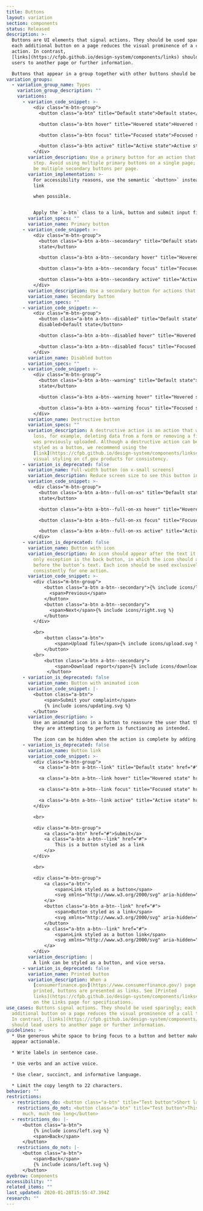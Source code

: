 ```yaml
---
title: Buttons
layout: variation
section: components
status: Released
description: >-
  Buttons are UI elements that signal actions. They should be used sparingly;
  each additional button on a page reduces the visual prominence of a call to
  action. In contrast,
  [links](https://cfpb.github.io/design-system/components/links) should lead
  users to another page or further information.

  Buttons that appear in a group together with other buttons should be wrapped in a container with the `m-btn-group` class to properly space the buttons across screen sizes.
variation_groups:
  - variation_group_name: Types
    variation_group_description: ""
    variations:
      - variation_code_snippet: >-
          <div class="m-btn-group">
            <button class="a-btn" title="Default state">Default state</button>

            <button class="a-btn hover" title="Hovered state">Hovered state</button>

            <button class="a-btn focus" title="Focused state">Focused state</button>

            <button class="a-btn active" title="Active state">Active state</button>
          </div>
        variation_description: Use a primary button for an action that goes to the next
          step. Avoid using multiple primary buttons on a single page; there can
          be multiple secondary buttons per page.
        variation_implementation: >-
          For accessibility reasons, use the semantic `<button>` instead of a
          link

          when possible.


          Apply the `a-btn` class to a link, button and submit input field to receive the atomic button styles. For more information, see [cf.gov refresh documentation on atomic styles](https://cfpb.github.io/consumerfinance.gov/atomic-structure/).
        variation_specs: ""
        variation_name: Primary button
      - variation_code_snippet: >-
          <div class="m-btn-group">
            <button class="a-btn a-btn--secondary" title="Default state">Default
            state</button>

            <button class="a-btn a-btn--secondary hover" title="Hovered state">Hovered state</button>

            <button class="a-btn a-btn--secondary focus" title="Focused state">Focused state</button>

            <button class="a-btn a-btn--secondary active" title="Active state">Active state</button>
          </div>
        variation_description: Use a secondary button for actions that happen on the current page.
        variation_name: Secondary button
        variation_specs: ""
      - variation_code_snippet: >-
          <div class="m-btn-group">
            <button class="a-btn a-btn--disabled" title="Default state"
            disabled>Default state</button>

            <button class="a-btn a-btn--disabled hover" title="Hovered state" disabled>Hovered state</button>

            <button class="a-btn a-btn--disabled focus" title="Focused state" disabled>Focused state</button>
          </div>
        variation_name: Disabled button
        variation_specs: ""
      - variation_code_snippet: >-
          <div class="m-btn-group">
            <button class="a-btn a-btn--warning" title="Default state">Default
            state</button>

            <button class="a-btn a-btn--warning hover" title="Hovered state">Hovered state</button>

            <button class="a-btn a-btn--warning focus" title="Focused state">Focused state</button>
          </div>
        variation_name: Destructive button
        variation_specs: ""
        variation_description: A destructive action is an action that will lead to data
          loss, for example, deleting data from a form or removing a file that
          was previously uploaded. Although a destructive action can be visually
          styled as a button, we recommend using the
          [link](https://cfpb.github.io/design-system/components/links#destructive-link)
          visual styling on cf.gov products for consistency.
      - variation_is_deprecated: false
        variation_name: Full-width button (on x-small screens)
        variation_description: Reduce screen size to see this button in action.
        variation_code_snippet: >-
          <div class="m-btn-group">
            <button class="a-btn a-btn--full-on-xs" title="Default state">Default
            state</button>

            <button class="a-btn a-btn--full-on-xs hover" title="Hovered state">Hovered state</button>

            <button class="a-btn a-btn--full-on-xs focus" title="Focused state">Focused state</button>

            <button class="a-btn a-btn--full-on-xs active" title="Active state">Active state</button>
          </div>
      - variation_is_deprecated: false
        variation_name: Button with icon
        variation_description: An icon should appear after the text it represents. The
          only exception is the back button, in which the icon should appear
          before the button’s text. Each icon should be used exclusively and
          consistently for one action.
        variation_code_snippet: >-
          <div class="m-btn-group">
              <button class="a-btn a-btn--secondary">{% include icons/left.svg %}
                <span>Previous</span>
              </button>
              <button class="a-btn a-btn--secondary">
                <span>Next</span>{% include icons/right.svg %}
              </button>
          </div>

          <br>
              <button class="a-btn">
                  <span>Upload file</span>{% include icons/upload.svg %}
              </button>
          <br>
              <button class="a-btn a-btn--secondary">
                  <span>Download report</span>{% include icons/download.svg %}
               </button>
      - variation_is_deprecated: false
        variation_name: Button with animated icon
        variation_code_snippet: |-
          <button class="a-btn">
              <span>Submit your complaint</span>
              {% include icons/updating.svg %}
          </button>
        variation_description: >
          Use an animated icon in a button to reassure the user that the action
          they are attempting to perform is functioning as intended.

          The icon can be hidden when the action is complete by adding the `a-btn--hide-icon` class to the button.
      - variation_is_deprecated: false
        variation_name: Button link
        variation_code_snippet: >-
          <div class="m-btn-group">
            <a class="a-btn a-btn--link" title="Default state" href="#">Default state</button>

            <a class="a-btn a-btn--link hover" title="Hovered state" href="#">Hovered state</button>

            <a class="a-btn a-btn--link focus" title="Focused state" href="#">Focused state</button>

            <a class="a-btn a-btn--link active" title="Active state" href="#">Active state</button>
          </div>

          <br>

          <div class="m-btn-group">
              <a class="a-btn" href="#">Submit</a>
              <a class="a-btn a-btn--link" href="#">
                  This is a button styled as a link
              </a>
          </div>

          <br>

          <div class="m-btn-group">
              <a class="a-btn">
                  <span>Link styled as a button</span>
                  <svg xmlns="http://www.w3.org/2000/svg" aria-hidden="true" class="cf-icon-svg cf-icon-svg--download" viewBox="0 0 12 19"><path d="M11.16 16.153a.477.477 0 0 1-.476.475H1.316a.476.476 0 0 1-.475-.475V3.046a.476.476 0 0 1 .475-.475h6.95l2.893 2.893zm-1.11-9.925H8.059a.575.575 0 0 1-.574-.573V3.679H1.95v11.84h8.102zm-1.234 5.604L6.388 14.26a.554.554 0 0 1-.784 0l-2.428-2.428a.554.554 0 1 1 .783-.784l1.483 1.482V7.41a.554.554 0 1 1 1.108 0v5.12l1.482-1.482a.554.554 0 0 1 .784.783z"></path></svg>
              </a>
              <button class="a-btn a-btn--link" href="#">
                  <span>Button styled as a link</span>
                  <svg xmlns="http://www.w3.org/2000/svg" aria-hidden="true" class="cf-icon-svg cf-icon-svg--download" viewBox="0 0 12 19"><path d="M11.16 16.153a.477.477 0 0 1-.476.475H1.316a.476.476 0 0 1-.475-.475V3.046a.476.476 0 0 1 .475-.475h6.95l2.893 2.893zm-1.11-9.925H8.059a.575.575 0 0 1-.574-.573V3.679H1.95v11.84h8.102zm-1.234 5.604L6.388 14.26a.554.554 0 0 1-.784 0l-2.428-2.428a.554.554 0 1 1 .783-.784l1.483 1.482V7.41a.554.554 0 1 1 1.108 0v5.12l1.482-1.482a.554.554 0 0 1 .784.783z"></path></svg>
              </button>
              <a class="a-btn a-btn--link" href="#">
                  <span>Link styled as a button link</span>
                  <svg xmlns="http://www.w3.org/2000/svg" aria-hidden="true" class="cf-icon-svg cf-icon-svg--external-link" viewBox="0 0 14 19"><path d="M13.017 3.622v4.6a.554.554 0 0 1-1.108 0V4.96L9.747 7.122a1.7 1.7 0 0 1 .13.646v5.57A1.664 1.664 0 0 1 8.215 15h-5.57a1.664 1.664 0 0 1-1.662-1.663v-5.57a1.664 1.664 0 0 1 1.662-1.662h5.57A1.65 1.65 0 0 1 9 6.302l2.126-2.126H7.863a.554.554 0 1 1 0-1.108h4.6a.554.554 0 0 1 .554.554M8.77 8.1l-2.844 2.844a.554.554 0 0 1-.784-.783l2.947-2.948H2.645a.555.555 0 0 0-.554.555v5.57a.555.555 0 0 0 .554.553h5.57a.555.555 0 0 0 .554-.554z"></path></svg>
              </a>
          </div>
        variation_description: |
          A link can be styled as a button, and vice versa.
      - variation_is_deprecated: false
        variation_name: Printed button
        variation_description: When a
          [consumerfinance.gov](https://www.consumerfinance.gov/) page is
          printed, buttons are presented as links. See [Printed
          links](https://cfpb.github.io/design-system/components/links#printed-links)
          on the Links page for specifications.
use_cases: Buttons signal actions. They should be used sparingly; each
  additional button on a page reduces the visual prominence of a call to action.
  In contrast, [links](https://cfpb.github.io/design-system/components/links)
  should lead users to another page or further information.
guidelines: >-
  * Use generous white space to bring focus to a button and better make it
  appear actionable.

  * Write labels in sentence case.

  * Use verbs and an active voice.

  * Use clear, succinct, and informative language.

  * Limit the copy length to 22 characters.
behavior: ""
restrictions:
  - restrictions_do: <button class="a-btn" title="Test button">Short label</button>
    restrictions_do_not: <button class="a-btn" title="Test button">This label is
      much, much too long</button>
  - restrictions_do: |-
      <button class="a-btn">
          {% include icons/left.svg %}
          <span>Back</span>
      </button>
    restrictions_do_not: |-
      <button class="a-btn">
          <span>Back</span>
          {% include icons/left.svg %}
      </button>
eyebrow: Components
accessibility: ""
related_items: ""
last_updated: 2020-01-28T15:55:47.394Z
research: ""
---
```

